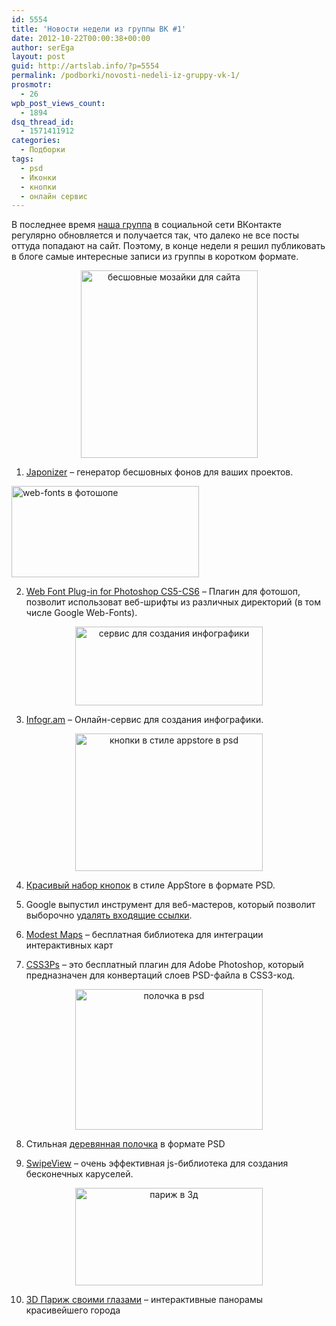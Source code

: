 ```yaml
---
id: 5554
title: 'Новости недели из группы ВК #1'
date: 2012-10-22T00:00:38+00:00
author: serEga
layout: post
guid: http://artslab.info/?p=5554
permalink: /podborki/novosti-nedeli-iz-gruppy-vk-1/
prosmotr:
  - 26
wpb_post_views_count:
  - 1894
dsq_thread_id:
  - 1571411912
categories:
  - Подборки
tags:
  - psd
  - Иконки
  - кнопки
  - онлайн сервис
---
```

В последнее время [наша группа](http://vk.com/artslabinfo) в социальной сети ВКонтакте регулярно обновляется и получается так, что далеко не все посты оттуда попадают на сайт. Поэтому, в конце недели я решил публиковать в блоге самые интересные записи из группы в коротком формате.

<center>
  <a href="http://img.artslab.info/japanizer_mozaiki.jpeg"><img src="http://img.artslab.info/japanizer_mozaiki-283x300.jpg" alt="бесшовные мозайки для сайта" title="japanizer_mozaiki" width="283" height="300" class="aligncenter size-medium wp-image-5557" srcset="http://img.artslab.info/japanizer_mozaiki-283x300.jpg 283w, http://img.artslab.info/japanizer_mozaiki.jpeg 549w" sizes="(max-width: 283px) 100vw, 283px" /></a>
</center>

1. [Japonizer](http://wanokoto.net/japonizes) &#8211; генератор бесшовных фонов для ваших проектов. 

[<img src="http://img.artslab.info/web_font_photoshop-300x146.jpg" alt="web-fonts  в фотошопе" title="web_font_photoshop" width="300" height="146" class="aligncenter size-medium wp-image-5559" srcset="http://img.artslab.info/web_font_photoshop-300x146.jpg 300w, http://img.artslab.info/web_font_photoshop.jpeg 830w" sizes="(max-width: 300px) 100vw, 300px" />](http://img.artslab.info/web_font_photoshop.jpeg)

2. [Web Font Plug-in for Photoshop CS5-CS6](http://www.webink.com/webfontplugin) &#8211; Плагин для фотошоп, позволит использоват веб-шрифты из различных директорий (в том числе Google Web-Fonts).

<center>
  <a href="http://img.artslab.info/kak_sozdat_infografiku.jpeg"><img src="http://img.artslab.info/kak_sozdat_infografiku-300x126.jpg" alt="сервис для создания инфографики" title="kak_sozdat_infografiku" width="300" height="126" class="aligncenter size-medium wp-image-5558" srcset="http://img.artslab.info/kak_sozdat_infografiku-300x126.jpg 300w, http://img.artslab.info/kak_sozdat_infografiku-1024x432.jpg 1024w, http://img.artslab.info/kak_sozdat_infografiku.jpeg 1273w" sizes="(max-width: 300px) 100vw, 300px" /></a>
</center>

3. [Infogr.am](http://infogr.am) &#8211; Онлайн-сервис для создания инфографики.

<!--more-->


  


<center>
  <a href="http://img.artslab.info/appstore_knopki_psd.jpeg"><img src="http://img.artslab.info/appstore_knopki_psd-300x220.jpg" alt="кнопки в стиле appstore в psd" title="appstore_knopki_psd" width="300" height="220" class="aligncenter size-medium wp-image-5555" srcset="http://img.artslab.info/appstore_knopki_psd-300x220.jpg 300w, http://img.artslab.info/appstore_knopki_psd.jpeg 680w" sizes="(max-width: 300px) 100vw, 300px" /></a>
</center>

4. [Красивый набор кнопок](http://vk.com/wall-880171_645) в стиле AppStore в формате PSD.

5. Google выпустил инструмент для веб-мастеров, который позволит выборочно [удалять входящие ссылки](https://www.google.com/webmasters/tools/disavow-links-main?pli=1).

6. [Modest Maps](http://modestmaps.com/) – бесплатная библиотека для интеграции интерактивных карт

7. [CSS3Ps](http://css3ps.com/) &#8211; это бесплатный плагин для Adobe Photoshop, который предназначен для конвертаций слоев PSD-файла в CSS3-код.

<center>
  <a href="http://img.artslab.info/dDPN7Qr7EyI.jpeg"><img src="http://img.artslab.info/dDPN7Qr7EyI-300x225.jpg" alt="полочка в psd" title="derevyannaya_polka_psd" width="300" height="225" class="aligncenter size-medium wp-image-5556" /></a>
</center>

8. Стильная [деревянная полочка](http://vk.com/wall-880171_633) в формате PSD

9. [SwipeView](http://vk.com/wall-880171_627) – очень эффективная js-библиотека для создания бесконечных каруселей.

<center>
  <a href="http://img.artslab.info/3d_paris.jpeg"><img src="http://img.artslab.info/3d_paris-300x156.jpg" alt="париж в 3д" title="3d_paris" width="300" height="156" class="aligncenter size-medium wp-image-5560" srcset="http://img.artslab.info/3d_paris-300x156.jpg 300w, http://img.artslab.info/3d_paris.jpeg 600w" sizes="(max-width: 300px) 100vw, 300px" /></a>
</center>

10. [3D Париж своими глазами](http://paris.3ds.com/en-index.html#Heritage) &#8211; интерактивные панорамы красивейшего города